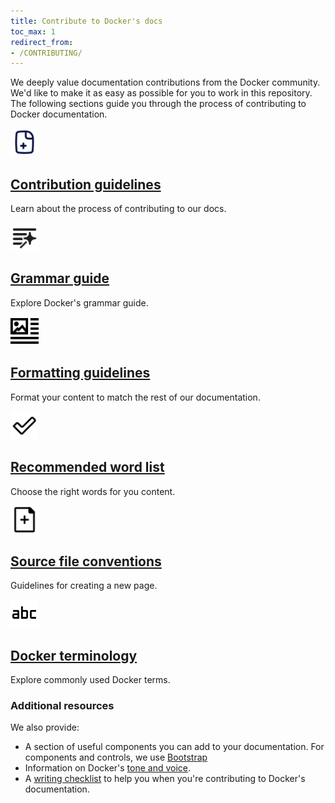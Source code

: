 ```yaml
---
title: Contribute to Docker's docs
toc_max: 1
redirect_from:
- /CONTRIBUTING/
---
```


We deeply value documentation contributions from the Docker community. We'd like to make it as easy
as possible for you to work in this repository. The following sections guide you through the process of contributing to Docker documentation.

<div class="component-container">
    <!--start row-->
    <div class="row">
      <div class="col-xs-12 col-sm-12 col-md-12 col-lg-4 block">
        <div class="component">
             <div class="component-icon">
                 <img src="/assets/images/contribute.svg" alt="Docker Desktop for Mac" width="45" height="45">
             </div>
                 <h2 id="docker-for-mac"><a href="/contribute/contribute-guide/">Contribution guidelines </a></h2>
                <p>Learn about the process of contributing to our docs. </p>
        </div>
      </div>
      <div class="col-xs-12 col-sm-12 col-md-12 col-lg-4 block">
        <div class="component">
            <div class="component-icon">
                 <img src="/assets/images/grammar.svg" alt="Docker Desktop for Mac" width="45" height="45">
            </div>
                <h2 id="docker-for-mac"><a href="/contribute/style/grammar/">Grammar guide</a></h2>
                <p>Explore Docker's grammar guide.</p>
         </div>
     </div>
     <div class="col-xs-12 col-sm-12 col-md-12 col-lg-4 block">
        <div class="component">
            <div class="component-icon">
                <img src="/assets/images/formatting.svg" alt="Docker for Linux" width="45" height="45">
            </div>
                <h2 id="docker-for-linux"><a href="/contribute/style/formatting/">Formatting guidelines</a></h2>
                <p>Format your content to match the rest of our documentation.</p>
        </div>
    </div>
    </div>
    <!--start row-->
    <div class="row">
     <div class="col-xs-12 col-sm-12 col-md-12 col-lg-4 block">
        <div class="component">
            <div class="component-icon">
                 <img src="/assets/images/check.svg" alt="Docker Desktop for Mac" width="45" height="45">
            </div>
                <h2 id="docker-for-linux"><a href="/contribute/style/recommended-words/">Recommended word list</a></h2>
                <p>Choose the right words for you content.</p>
        </div>
     </div>
     <div class="col-xs-12 col-sm-12 col-md-12 col-lg-4 block">
        <div class="component">
          <div class="component-icon">
                 <img src="/assets/images/new-page.svg" alt="Docker Desktop for Mac" width="45" height="45">
          </div>
                <h2 id="docker-for-windows/install/"><a href="/contribute/file-conventions/">Source file conventions</a></h2>
                <p>Guidelines for creating a new page.</p>
        </div>
      </div>
      <div class="col-xs-12 col-sm-12 col-md-12 col-lg-4 block">
        <div class="component">
            <div class="component-icon">
                <img src="/assets/images/terminology.svg" alt="Docker Desktop for Windows" width="45" height="45">
            </div>
                <h2 id="docker-for-windows/install/"><a href="/contribute/style/terminology/">Docker terminology</a></h2>
                <p>Explore commonly used Docker terms.</p>
        </div>
     </div>
    </div>
</div>

### Additional resources

We also provide:

- A section of useful components you can add to your documentation. For components and controls, we use [Bootstrap](https://getbootstrap.com)
- Information on Docker's [tone and voice](style/voice-tone.md).
- A [writing checklist](checklist.md) to help you when you're contributing to Docker's documentation.